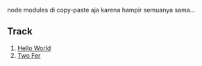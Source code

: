 node modules di copy-paste aja karena hampir semuanya sama...

## Track

1. [Hello World]()
2. [Two Fer]()
